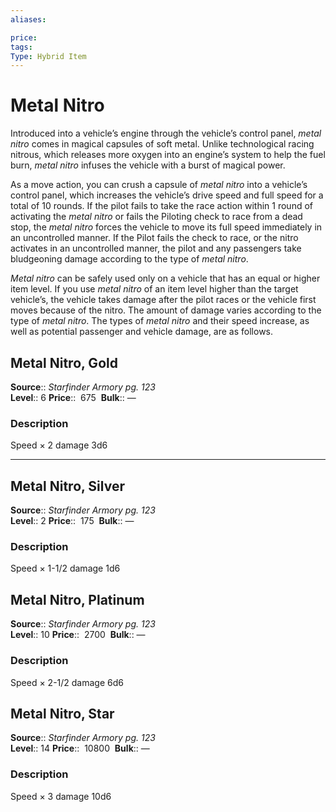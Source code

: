 ```yaml
---
aliases: 

price:  
tags: 
Type: Hybrid Item
---
```


# Metal Nitro

Introduced into a vehicle’s engine through the vehicle’s control panel, _metal nitro_ comes in magical capsules of soft metal. Unlike technological racing nitrous, which releases more oxygen into an engine’s system to help the fuel burn, _metal nitro_ infuses the vehicle with a burst of magical power.  
  
As a move action, you can crush a capsule of _metal nitro_ into a vehicle’s control panel, which increases the vehicle’s drive speed and full speed for a total of 10 rounds. If the pilot fails to take the race action within 1 round of activating the _metal nitro_ or fails the Piloting check to race from a dead stop, the _metal nitro_ forces the vehicle to move its full speed immediately in an uncontrolled manner. If the Pilot fails the check to race, or the nitro activates in an uncontrolled manner, the pilot and any passengers take bludgeoning damage according to the type of _metal nitro_.  
  
_Metal nitro_ can be safely used only on a vehicle that has an equal or higher item level. If you use _metal nitro_ of an item level higher than the target vehicle’s, the vehicle takes damage after the pilot races or the vehicle first moves because of the nitro. The amount of damage varies according to the type of _metal nitro_. The types of _metal nitro_ and their speed increase, as well as potential passenger and vehicle damage, are as follows.  

## Metal Nitro, Gold

**Source**:: _Starfinder Armory pg. 123_  
**Level**:: 6
**Price**::  675 
**Bulk**:: —

### Description

Speed × 2 damage 3d6

---

## Metal Nitro, Silver

**Source**:: _Starfinder Armory pg. 123_  
**Level**:: 2
**Price**::  175 
**Bulk**:: —

### Description

Speed × 1-1/2 damage 1d6

## Metal Nitro, Platinum

**Source**:: _Starfinder Armory pg. 123_  
**Level**:: 10
**Price**::  2700 
**Bulk**:: —

### Description

Speed × 2-1/2 damage 6d6

## Metal Nitro, Star

**Source**:: _Starfinder Armory pg. 123_  
**Level**:: 14
**Price**::  10800 
**Bulk**:: —

### Description

Speed × 3 damage 10d6
